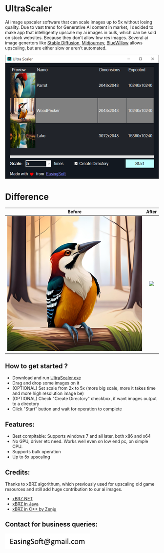 # UltraScaler
AI image upscaler software that can scale images up to 5x without losing quality. Due to vast trend for Generative AI content in market, I decided to make app that intelligently upscale my ai images in bulk, which can be sold on stock websites. Because they don't allow low res images.
Several ai image genertors like [Stable Diffusion](https://github.com/Stability-AI/stablediffusion), [Midjourney](https://www.midjourney.com), [BlueWillow](https://www.bluewillow.ai) allows upscaling, but are either slow or aren't automated.

![Image](./Images/Screenshot.PNG)
# Difference
Before                     |  After
:-------------------------:|:-------------------------:
![](./Images/Before.jpg)   |  ![](./Images/After.jpeg)


## How to get started ?
- Download and run [UltraScaler.exe](https://github.com/EasingSoft/UltraScaler/suites/13998414225/artifacts/781052187)
- Drag and drop some images on it
- (OPTIONAL) Set scale from 2x to 5x (more big scale, more it takes time and more high resolution image be)
- (OPTIONAL) Check "Create Directory" checkbox, if want images output to a directory
- Click "Start" button and wait for operation to complete

## Features:
- Best compitable: Supports windows 7 and all later, both x86 and x64
- No GPU, driver etc need. Works well even on low end pc, on simple CPU. 
- Supports bulk operation
- Up to 5x upscaling

## Credits:
Thanks to xBRZ algorithum, which previously used for upscaling old game resources and still add huge contribution to our ai images.
- [xBRZ.NET](https://github.com/MiYanni/xBRZ.NET)
- [xBRZ in Java](https://intrepidis.blogspot.com/2014/02/xbrz-in-java.html)
- [xBRZ in C++ by Zenju](https://sourceforge.net/projects/xbrz)

## Contact for business queries:
![Image](./Images/Email.png)
